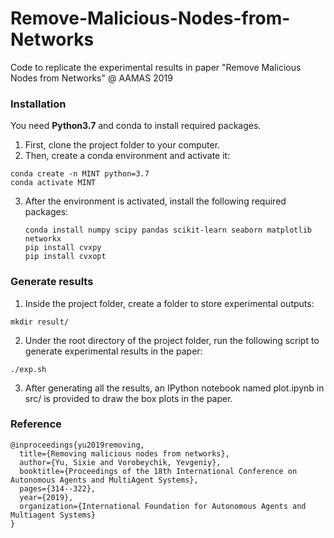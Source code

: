 # Remove-Malicious-Nodes-from-Networks
Code to replicate the experimental results in paper "Remove Malicious Nodes from Networks" @ AAMAS 2019

### Installation
You need **Python3.7** and conda to install required packages. 
1. First, clone the project folder to your computer.
2. Then, create a conda environment and activate it:
  ```
  conda create -n MINT python=3.7
  conda activate MINT
  ```
3. After the environment is activated, install the following required packages:
   ```
   conda install numpy scipy pandas scikit-learn seaborn matplotlib networkx 
   pip install cvxpy
   pip install cvxopt
   ```
   
### Generate results
1. Inside the project folder, create a folder to store experimental outputs:
```
mkdir result/
```

2.  Under the root directory of the project folder, run the following script to generate experimental results in the paper:
```
./exp.sh
```

3. After generating all the results, an IPython notebook named plot.ipynb in src/ is provided to draw the box plots in the paper.

### Reference
```
@inproceedings{yu2019removing,
  title={Removing malicious nodes from networks},
  author={Yu, Sixie and Vorobeychik, Yevgeniy},
  booktitle={Proceedings of the 18th International Conference on Autonomous Agents and MultiAgent Systems},
  pages={314--322},
  year={2019},
  organization={International Foundation for Autonomous Agents and Multiagent Systems}
}
```
